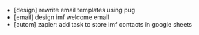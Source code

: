 - [design] rewrite email templates using pug
- [email]  design imf welcome email
- [autom]  zapier: add task to store imf contacts in google sheets
